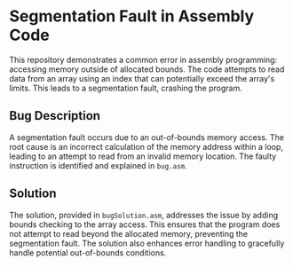 # Segmentation Fault in Assembly Code

This repository demonstrates a common error in assembly programming: accessing memory outside of allocated bounds. The code attempts to read data from an array using an index that can potentially exceed the array's limits. This leads to a segmentation fault, crashing the program.

## Bug Description

A segmentation fault occurs due to an out-of-bounds memory access. The root cause is an incorrect calculation of the memory address within a loop, leading to an attempt to read from an invalid memory location.  The faulty instruction is identified and explained in `bug.asm`.

## Solution

The solution, provided in `bugSolution.asm`, addresses the issue by adding bounds checking to the array access. This ensures that the program does not attempt to read beyond the allocated memory, preventing the segmentation fault. The solution also enhances error handling to gracefully handle potential out-of-bounds conditions.